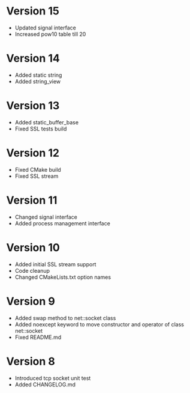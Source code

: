 # Version 15

* Updated signal interface
* Increased pow10 table till 20

# Version 14

* Added static string
* Added string_view

# Version 13

* Added static_buffer_base
* Fixed SSL tests build

# Version 12

* Fixed CMake build
* Fixed SSL stream

# Version 11

* Changed signal interface
* Added process management interface

# Version 10

* Added initial SSL stream support
* Code cleanup
* Changed CMakeLists.txt option names

# Version 9

* Added swap method to net::socket class
* Added noexcept keyword to move constructor and operator of class net::socket
* Fixed README.md

# Version 8

* Introduced tcp socket unit test
* Added CHANGELOG.md
